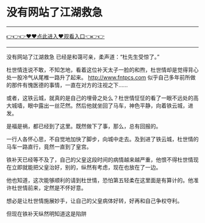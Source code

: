 # 没有网站了江湖救急

<hr/> <a href="https://github.com/nemmp/jaok/issues/2">👉👉👉♥♥点此进入♥观看入口👈👉👉</a><hr/>

没有网站了江湖救急
已经是和蔼可亲，柔声道：“杜先生受惊了。”

杜世情连说不敢，不知怎地，看着这位补天太子一脸的和煦，杜世情却是觉得背心处一股冷气从尾椎一路升了起来。
http://www.fntpcs.com
似乎自己多年前所做的那件有愧医德的事情，一直在对方的注视之下……

或者，这铁云城，就真的是自己的埋骨之处么？杜世情怔怔的看了一眼不远处的高大城墙，眼中露出一丝茫然。然后他就坐回了马车，神色平静，向着铁云城，进发。

是福是祸，都已经到了这里。既然做下了事，那么，总有回报的。

一行人各怀心思，不自觉地加快了脚步，向城中走去。及到进了铁云城，杜世情的马车一路直行，竟然一直到了皇宫。

铁补天已经等不及了，自己的父皇这段时间的病情越来越严重，他恨不得杜世情现在立即就能把父皇治好，别的，纵然有考虑，现在也放在了一边。

他也知道，这次能够顺利的请到杜世情，恐怕第五轻柔在这里面是有算计的。他准许杜世情前来，定然是不怀好意。

想必是让杜世情施展妙手，让自己的父皇病体好转，好再和自己争权夺利。

但现在铁补天纵然明知道这是陷阱
